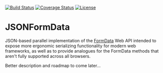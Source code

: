 [![Build Status][build]][buildUrl] [![Coverage Status][coverage]][coverageUrl] [![License][license]][licenseUrl]
# JSONFormData
JSON-based parallel implementation of the [FormData][1] Web API intended to expose more ergonomic serializing functionality for modern web frameworks, as well as to provide analogues for the FormData methods that aren't fully supported across all browsers.

Better description and roadmap to come later...

[1]: [https://developer.mozilla.org/en-US/docs/Web/API/FormData](https://developer.mozilla.org/en-US/docs/Web/API/FormData)

[build]: https://travis-ci.com/jamescarney3/json-form-data.svg?branch=dev
[buildUrl]: https://travis-ci.com/jamescarney3/json-form-data
[coverage]: https://coveralls.io/repos/github/jamescarney3/json-form-data/badge.svg?branch=dev
[coverageUrl]: https://coveralls.io/github/jamescarney3/json-form-data?branch=dev
[license]: https://opensource.org/licenses/BSD-2-Clause
[licenseUrl]: https://img.shields.io/badge/License-BSD%202--Clause-orange.svg